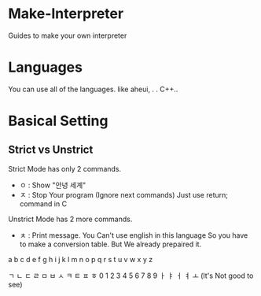 # Make-Interpreter
Guides to make your own interpreter


# Languages
You can use all of the languages.
like aheui, . . C++.. 

# Basical Setting

## Strict vs Unstrict

Strict Mode has only 2 commands.

* ㅇ : Show "안녕 세계"
* ㅈ : Stop Your program (Ignore next commands) Just use return; command in C

Unstrict Mode has 2 more commands.

* ㅊ : Print message.
 You Can't use english in this language
 So you have to make a conversion table.
 But We already prepaired it.

a	b	c	d	e	f	g	h	i	j	k	l	m	n	o	p	q	r	s	t	u	v	w	x	y	z


ㄱ	ㄴ	ㄷ	ㄹ	ㅁ	ㅂ	ㅅ	ㅋ	ㅌ	ㅍ	ㅎ	0	1	2	3	4	5	6	7	8	9	ㅏ	ㅑ	ㅓ	ㅕ	ㅗ
(It's Not good to see)


